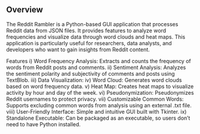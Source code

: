 ## Overview
The Reddit Rambler is a Python-based GUI application that processes Reddit data from JSON files. It provides features to analyze word frequencies and visualize data through word clouds and heat maps. This application is particularly useful for researchers, data analysts, and developers who want to gain insights from Reddit content.

Features
i) Word Frequency Analysis: Extracts and counts the frequency of words from Reddit posts and comments.
ii) Sentiment Analysis: Analyzes the sentiment polarity and subjectivity of comments and posts using TextBlob.
iii) Data Visualization:
iv) Word Cloud: Generates word clouds based on word frequency data.
v) Heat Map: Creates heat maps to visualize activity by hour and day of the week.
vi) Pseudonymization: Pseudonymizes Reddit usernames to protect privacy.
vii) Customizable Common Words: Supports excluding common words from analysis using an external .txt file.
viii) User-Friendly Interface: Simple and intuitive GUI built with Tkinter.
ix) Standalone Executable: Can be packaged as an executable, so users don’t need to have Python installed.

